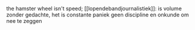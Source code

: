 the hamster wheel isn't speed;
[[lopendebandjournalistiek]]: is volume zonder gedachte, het is constante paniek
geen discipline en onkunde om nee te zeggen